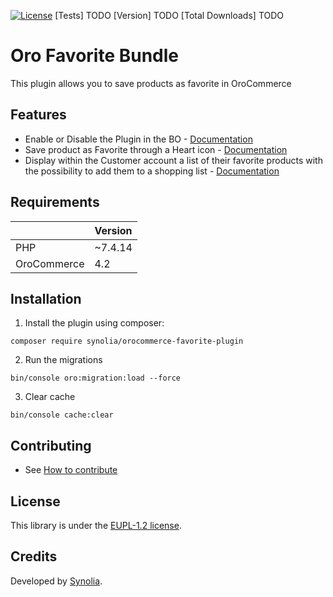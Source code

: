[![License](https://img.shields.io/packagist/l/synolia/sylius-akeneo-plugin.svg)](LICENCE)
[Tests] TODO
[Version] TODO
[Total Downloads] TODO

# Oro Favorite Bundle
This plugin allows you to save products as favorite in OroCommerce

## Features

* Enable or Disable the Plugin in the BO - [Documentation](docs/ENABLED.md)
* Save product as Favorite through a Heart icon - [Documentation](docs/MARK.md)
* Display within the Customer account a list of their favorite products with the possibility to add them to a shopping list - [Documentation](docs/LIST.md)

## Requirements

| | Version |
| :--- | :--- |
| PHP  | ~7.4.14 |
| OroCommerce | 4.2 |

## Installation

1. Install the plugin using composer:
```shell
composer require synolia/orocommerce-favorite-plugin
```
2. Run the migrations
```shell
bin/console oro:migration:load --force
```
3. Clear cache
```shell
bin/console cache:clear
```

## Contributing

* See [How to contribute](CONTRIBUTING.md)

## License

This library is under the [EUPL-1.2 license](LICENSE).

## Credits

Developed by [Synolia](https://synolia.com/).